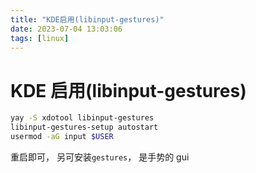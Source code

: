 ```yaml
---
title: "KDE启用(libinput-gestures)"
date: 2023-07-04 13:03:06
tags: [linux]
---
```


# KDE 启用(libinput-gestures)

```bash
yay -S xdotool libinput-gestures
libinput-gestures-setup autostart
usermod -aG input $USER
```

重启即可， 另可安装`gestures`， 是手势的 gui
